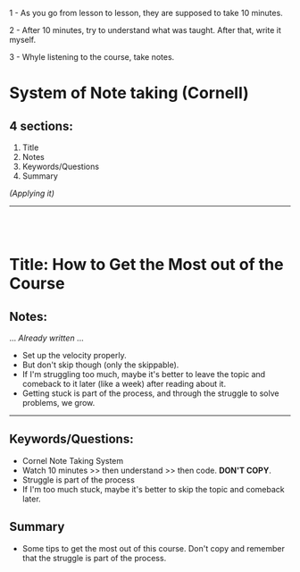 
1 - As you go from lesson to lesson, they are supposed to take 10 minutes.

2 - After 10 minutes, try to understand what was taught. After that, write it myself. 

3 - Whyle listening to the course, take notes. 

# System of Note taking (Cornell)

## 4 sections:
1. Title
2. Notes
3. Keywords/Questions
4. Summary

_(Applying it)_

---

<br/>
<br/>

# Title: How to Get the Most out of the Course

## Notes:
... *Already written* ...

- Set up the velocity properly. 
- But don't skip though (only the skippable).
- If I'm struggling too much, maybe it's better to leave the topic and comeback to it later (like a week) after reading about it. 
- Getting stuck is part of the process, and through the struggle to solve problems, we grow.
---
## Keywords/Questions:
- Cornel Note Taking System
- Watch 10 minutes >>  then understand >> then code. 
**DON'T COPY**.
- Struggle is part of the process
- If I'm too much stuck, maybe it's better to skip the topic and comeback later. 

## Summary
- Some tips to get the most out of this course. Don't copy and remember that the struggle is part of the process.